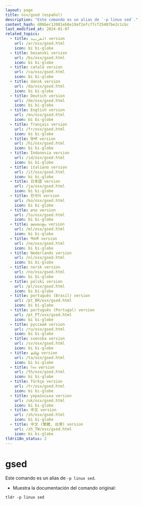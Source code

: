 ```yaml
---
layout: page
title: osx/gsed (español)
description: "Este comando es un alias de `-p linux sed`."
content_hash: d06bec12081eb8e19af2efcf7cf25407be2c1cbc
last_modified_at: 2024-01-07
related_topics:
  - title: العربية version
    url: /ar/osx/gsed.html
    icon: bi bi-globe
  - title: bosanski version
    url: /bs/osx/gsed.html
    icon: bi bi-globe
  - title: català version
    url: /ca/osx/gsed.html
    icon: bi bi-globe
  - title: dansk version
    url: /da/osx/gsed.html
    icon: bi bi-globe
  - title: Deutsch version
    url: /de/osx/gsed.html
    icon: bi bi-globe
  - title: English version
    url: /en/osx/gsed.html
    icon: bi bi-globe
  - title: français version
    url: /fr/osx/gsed.html
    icon: bi bi-globe
  - title: हिन्दी version
    url: /hi/osx/gsed.html
    icon: bi bi-globe
  - title: Indonesia version
    url: /id/osx/gsed.html
    icon: bi bi-globe
  - title: italiano version
    url: /it/osx/gsed.html
    icon: bi bi-globe
  - title: 日本語 version
    url: /ja/osx/gsed.html
    icon: bi bi-globe
  - title: 한국어 version
    url: /ko/osx/gsed.html
    icon: bi bi-globe
  - title: ລາວ version
    url: /lo/osx/gsed.html
    icon: bi bi-globe
  - title: മലയാളം version
    url: /ml/osx/gsed.html
    icon: bi bi-globe
  - title: नेपाली version
    url: /ne/osx/gsed.html
    icon: bi bi-globe
  - title: Nederlands version
    url: /nl/osx/gsed.html
    icon: bi bi-globe
  - title: norsk version
    url: /no/osx/gsed.html
    icon: bi bi-globe
  - title: polski version
    url: /pl/osx/gsed.html
    icon: bi bi-globe
  - title: português (Brasil) version
    url: /pt_BR/osx/gsed.html
    icon: bi bi-globe
  - title: português (Portugal) version
    url: /pt_PT/osx/gsed.html
    icon: bi bi-globe
  - title: русский version
    url: /ru/osx/gsed.html
    icon: bi bi-globe
  - title: svenska version
    url: /sv/osx/gsed.html
    icon: bi bi-globe
  - title: தமிழ் version
    url: /ta/osx/gsed.html
    icon: bi bi-globe
  - title: ไทย version
    url: /th/osx/gsed.html
    icon: bi bi-globe
  - title: Türkçe version
    url: /tr/osx/gsed.html
    icon: bi bi-globe
  - title: українська version
    url: /uk/osx/gsed.html
    icon: bi bi-globe
  - title: 中文 version
    url: /zh/osx/gsed.html
    icon: bi bi-globe
  - title: 中文 (繁體, 台灣) version
    url: /zh_TW/osx/gsed.html
    icon: bi bi-globe
tldri18n_status: 2
---
```

# gsed

Este comando es un alias de `-p linux sed`.

- Muestra la documentación del comando original:

`tldr -p linux sed`
